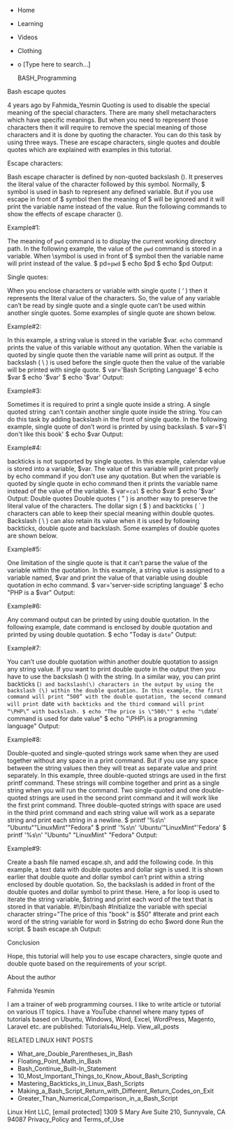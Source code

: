 





















































* Home
* Learning
* Videos
* Clothing
*
  o [Type here to search...]


   BASH_Programming


Bash escape quotes

4 years ago
by Fahmida_Yesmin
Quoting is used to disable the special meaning of the special characters. There
are many shell metacharacters which have specific meanings. But when you need
to represent those characters then it will require to remove the special
meaning of those characters and it is done by quoting the character. You can do
this task by using three ways. These are escape characters, single quotes and
double quotes which are explained with examples in this tutorial.


Escape characters:

Bash escape character is defined by non-quoted backslash (\). It preserves the
literal value of the character followed by this symbol. Normally, $ symbol is
used in bash to represent any defined variable. But if you use escape in front
of $ symbol then the meaning of $ will be ignored and it will print the
variable name instead of the value. Run the following commands to show the
effects of escape character (\).

Example#1:

The meaning of `pwd` command is to display the current working directory path.
In the following example, the value of the `pwd` command is stored in a
variable. When \symbol is used in front of $ symbol then the variable name will
print instead of the value.
$ pd=`pwd`
$ echo $pd
$ echo \$pd
Output:

Single quotes:

When you enclose characters or variable with single quote ( ‘ ) then it
represents the literal value of the characters. So, the value of any variable
can’t be read by single quote and a single quote can’t be used within another
single quotes. Some examples of single quote are shown below.

Example#2:

In this example, a string value is stored in the variable $var. `echo` command
prints the value of this variable without any quotation. When the variable is
quoted by single quote then the variable name will print as output. If the
backslash ( \ ) is used before the single quote then the value of the variable
will be printed with single quote.
$ var='Bash Scripting Language'
$ echo $var
$ echo '$var'
$ echo \'$var\'
Output:

Example#3:

Sometimes it is required to print a single quote inside a string. A single
quoted string  can’t contain another single quote inside the string. You can do
this task by adding backslash in the front of single quote. In the following
example, single quote of don’t word is printed by using backslash.
$ var=$'I don\'t like this book'
$ echo $var
Output:

Example#4:

backticks is not supported by single quotes. In this example, calendar value is
stored into a variable, $var. The value of this variable will print properly by
echo command if you don’t use any quotation. But when the variable is quoted by
single quote in echo command then it prints the variable name instead of the
value of the variable.
$ var=`cal`
$ echo $var
$ echo '$var'
Output:
Double quotes
Double quotes ( ” ) is another way to preserve the literal value of the
characters. The dollar sign ( $ ) and backticks ( ` )  characters can able to
keep their special meaning within double quotes. Backslash ( \ ) can also
retain its value when it is used by following backticks, double quote and
backslash. Some examples of double quotes are shown below.

Example#5:

One limitation of the single quote is that it can’t parse the value of the
variable within the quotation. In this example, a string value is assigned to a
variable named, $var and print the value of that variable using double
quotation in echo command.
$ var='server-side scripting language'
$ echo "PHP is a $var"
Output:

Example#6:

Any command output can be printed by using double quotation. In the following
example, date command is enclosed by double quotation and printed by using
double quotation.
$ echo "Today is `date`"
Output:

Example#7:

You can’t use double quotation within another double quotation to assign any
string value. If you want to print double quote in the output then you have to
use the backslash (\) with the string. In a similar way, you can print
backticks (`) and backslash(\) characters in the output by using the backslash
(\) within the double quotation. In this example, the first command will print
“500” with the double quotation, the second command will print `date` with
backticks and the third command will print “\PHP\” with backslash.
$ echo "The price is \"500\""
$ echo "\`date\` command is used for date value"
$ echo "\\PHP\\ is a programming language"
Output:

Example#8:

Double-quoted and single-quoted strings work same when they are used together
without any space in a print command. But if you use any space between the
string values then they will treat as separate value and print separately. In
this example, three double-quoted strings are used in the first printf command.
These strings will combine together and print as a single string when you will
run the command. Two single-quoted and one double-quoted strings are used in
the second print command and it will work like the first print command. Three
double-quoted strings with space are used in the third print command and each
string value will work as a separate string and print each string in a newline.
$ printf '%s\n' "Ubuntu""LinuxMint""Fedora"
$ printf '%s\n' 'Ubuntu'"LinuxMint"'Fedora'
$ printf '%s\n' "Ubuntu" "LinuxMint" "Fedora"
Output:

Example#9:

Create a bash file named escape.sh, and add the following code. In this
example, a text data with double quotes and dollar sign is used. It is shown
earlier that double quote and dollar symbol can’t print within a string
enclosed by double quotation. So, the backslash is added in front of the double
quotes and dollar symbol to print these. Here, a for loop is used to iterate
the string variable, $string and print each word of the text that is stored in
that variable.
#!/bin/bash
#Initialize the variable with special character
string="The price of this \"book\" is \$50"
#Iterate and print each word of the string variable
for word in $string
do
echo $word
done
Run the script.
$ bash escape.sh
Output:

Conclusion

Hope, this tutorial will help you to use escape characters, single quote and
double quote based on the requirements of your script.


About the author


Fahmida Yesmin

I am a trainer of web programming courses. I like to write article or tutorial
on various IT topics. I have a YouTube channel where many types of tutorials
based on Ubuntu, Windows, Word, Excel, WordPress, Magento, Laravel etc. are
published: Tutorials4u_Help.
View_all_posts

RELATED LINUX HINT POSTS


* What_are_Double_Parentheses_in_Bash
* Floating_Point_Math_in_Bash
* Bash_Continue_Built-In_Statement
* 10_Most_Important_Things_to_Know_About_Bash_Scripting
* Mastering_Backticks_in_Linux_Bash_Scripts
* Making_a_Bash_Script_Return_with_Different_Return_Codes_on_Exit
* Greater_Than_Numerical_Comparison_in_a_Bash_Script

Linux Hint LLC, [email protected]
1309 S Mary Ave Suite 210, Sunnyvale, CA 94087
 Privacy_Policy and Terms_of_Use
